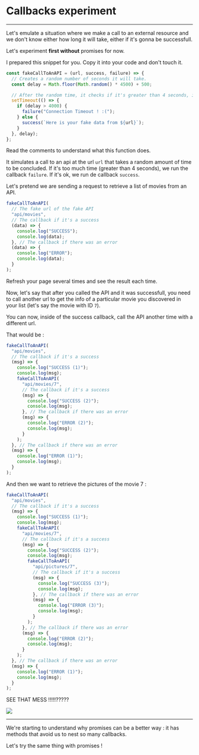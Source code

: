 # Callbacks experiment

---

Let's emulate a situation where we make a call to an external resource and we don't know either how long it will take, either if it's gonna be successfull.

Let's experiment **first without** promises for now.

I prepared this snippet for you. Copy it into your code and don't touch it.

```js
const fakeCallToAnAPI = (url, success, failure) => {
  // Creates a random number of seconds it will take.
  const delay = Math.floor(Math.random() * 4500) + 500;

  // After the random time, it checks if it's greater than 4 seconds, in which case it's a timeout failure. Otherwise, if it's sooner, it returns the data.
  setTimeout(() => {
    if (delay > 4000) {
      failure("Connection Timeout ! :(");
    } else {
      success(`Here is your fake data from ${url}`);
    }
  }, delay);
};
```

Read the comments to understand what this function does.

It simulates a call to an api at the url `url` that takes a random amount of time to be concluded. If it's too much time (greater than 4 seconds), we run the callback `failure`. If it's ok, we run de callback `success`.

Let's pretend we are sending a request to retrieve a list of movies from an API.

```js
fakeCallToAnAPI(
  // The fake url of the fake API
  "api/movies",
  // The callback if it's a success
  (data) => {
    console.log("SUCCESS");
    console.log(data);
  }, // The callback if there was an error
  (data) => {
    console.log("ERROR");
    console.log(data);
  }
);
```

Refresh your page several times and see the result each time.

Now, let's say that after you called the API and it was successfull, you need to call another url to get the info of a particular movie you discovered in your list (let's say the movie with ID `7`).

You can now, inside of the success callback, call the API another time with a different url.

That would be :

```js
fakeCallToAnAPI(
  "api/movies",
  // The callback if it's a success
  (msg) => {
    console.log("SUCCESS (1)");
    console.log(msg);
    fakeCallToAnAPI(
      "api/movies/7",
      // The callback if it's a success
      (msg) => {
        console.log("SUCCESS (2)");
        console.log(msg);
      }, // The callback if there was an error
      (msg) => {
        console.log("ERROR (2)");
        console.log(msg);
      }
    );
  }, // The callback if there was an error
  (msg) => {
    console.log("ERROR (1)");
    console.log(msg);
  }
);
```

And then we want to retrieve the pictures of the movie 7 :

```js
fakeCallToAnAPI(
  "api/movies",
  // The callback if it's a success
  (msg) => {
    console.log("SUCCESS (1)");
    console.log(msg);
    fakeCallToAnAPI(
      "api/movies/7",
      // The callback if it's a success
      (msg) => {
        console.log("SUCCESS (2)");
        console.log(msg);
        fakeCallToAnAPI(
          "api/pictures/7",
          // The callback if it's a success
          (msg) => {
            console.log("SUCCESS (3)");
            console.log(msg);
          }, // The callback if there was an error
          (msg) => {
            console.log("ERROR (3)");
            console.log(msg);
          }
        );
      }, // The callback if there was an error
      (msg) => {
        console.log("ERROR (2)");
        console.log(msg);
      }
    );
  }, // The callback if there was an error
  (msg) => {
    console.log("ERROR (1)");
    console.log(msg);
  }
);
```

SEE THAT MESS !!!!!?????

![](https://media.giphy.com/media/FA015EFmzq4W4/giphy.gif)

---

We're starting to understand why promises can be a better way : it has methods that avoid us to nest so many callbacks.

Let's try the same thing with promises !
